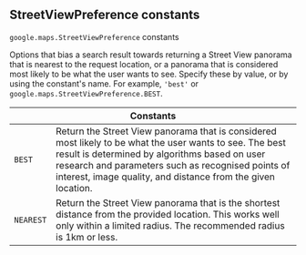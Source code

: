 <h2 id="StreetViewPreference"> StreetViewPreference constants </h2><p>
<code><span itemprop="path">google.maps</span>.<span itemprop="name">StreetViewPreference</span></code>
constants
</p><p>Options that bias a search result towards returning a Street View panorama that is nearest to the request location, or a panorama that is considered most likely to be what the user wants to see. Specify these by value, or by using the constant's name. For example, <code>'best'</code> or <code>google.maps.StreetViewPreference.BEST</code>.</p><div class="devsite-table-wrapper"><table class="constants responsive" summary="StreetViewPreference constants">
<thead>
<tr><th colspan="2">Constants</th>
</tr></thead>
<tbody>
<tr id="StreetViewPreference.BEST">
<td><code><span>BEST</span></code></td>
<td>Return the Street View panorama that is considered most likely to be what the user wants to see. The best result is determined by algorithms based on user research and parameters such as recognised points of interest, image quality, and distance from the given location.</td>
</tr>
<tr id="StreetViewPreference.NEAREST">
<td><code><span>NEAREST</span></code></td>
<td>Return the Street View panorama that is the shortest distance from the provided location. This works well only within a limited radius. The recommended radius is 1km or less.</td>
</tr>
</tbody>
</table></div>